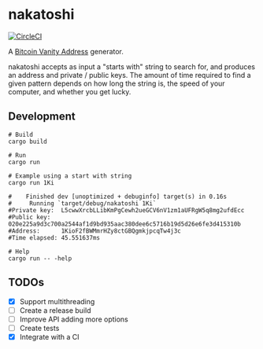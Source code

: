 # nakatoshi

[![CircleCI](https://circleci.com/gh/ndelvalle/nakatoshi.svg?style=svg)](https://circleci.com/gh/ndelvalle/nakatoshi)

A [Bitcoin Vanity Address](https://github.com/bitcoinbook/bitcoinbook/blob/develop/ch04.asciidoc#vanity-addresses) generator.

nakatoshi accepts as input a "starts with" string to search for, and produces an address and private / public keys. The amount of time required to find a given pattern depends on how long the string is, the speed of your computer, and whether you get lucky.

## Development

```shell
# Build
cargo build

# Run
cargo run

# Example using a start with string
cargo run 1Ki

#    Finished dev [unoptimized + debuginfo] target(s) in 0.16s
#     Running `target/debug/nakatoshi 1Ki`
#Private key:  L5cwwXrcbLLibKmPgCewh2ueGCV6nV1zm1aUFRgW5q8mg2ufdEcc
#Public key:   020e225a9d3c700a2544af1d9bd935aac380dee6c5716b19d5d26e6fe3d415310b
#Address:      1KioF2fBWMmrHZy8ctGBQgmkjpcqTw4j3c
#Time elapsed: 45.551637ms

# Help
cargo run -- -help
```

## TODOs

- [x] Support multithreading
- [ ] Create a release build
- [ ] Improve API adding more options
- [ ] Create tests
- [x] Integrate with a CI
